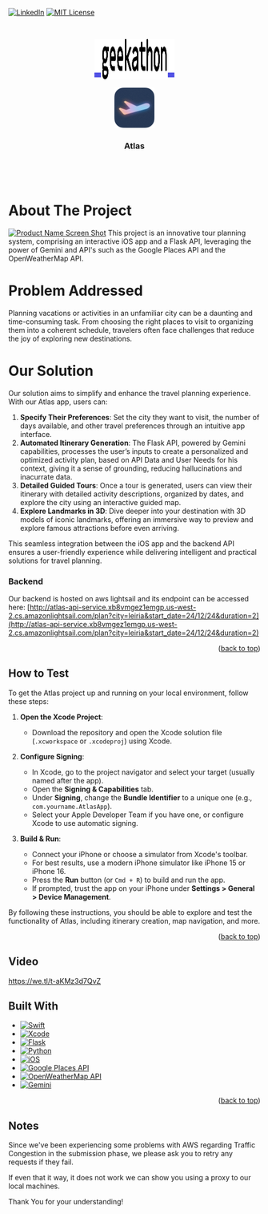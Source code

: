 <!-- Improved compatibility of back to top link -->
<a name="readme-top"></a>
<!--
*** Thanks for checking out the Best-README-Template. If you have a suggestion
*** that would make this better, please fork the repo and create a pull request
*** or simply open an issue with the tag "enhancement".
*** Don't forget to give the project a star!
*** Thanks again! Now go create something AMAZING! :D
-->



<!-- PROJECT SHIELDS -->
<!--
*** I'm using markdown "reference style" links for readability.
*** Reference links are enclosed in brackets [ ] instead of parentheses ( ).
*** See the bottom of this document for the declaration of the reference variables
*** for contributors-url, forks-url, etc. This is an optional, concise syntax you may use.
*** https://www.markdownguide.org/basic-syntax/#reference-style-links
-->
[![LinkedIn][linkedin-shield]][linkedin-url]
[![MIT License][license-shield]][license-url]




<!-- PROJECT LOGO -->
<br />

  <p align="center">
    <img src="https://raw.githubusercontent.com/GeekAthonNeuralNinjas/Atlas/ad18f48728c81dee1986d64a210f9b5d405e01b7/Atlas/Assets.xcassets/logo-geekathon.imageset/logo-geekathon.svg" alt="Logo" width="160" height="80">

  </p>
<div align="center">
  <a href="https://github.com/JoaoFranco03/Foco">
    <img src="https://github.com/GeekAthonNeuralNinjas/Atlas/blob/main/Atlas/Assets.xcassets/app_icon.imageset/app_icon.png?raw=true" alt="Logo" width="80" height="80">
  </a>

  <h3 align="center">Atlas<h3>
    <br />
    <br />

</div>



<!-- ABOUT THE PROJECT -->
# About The Project

[![Product Name Screen Shot][product-screenshot]](https://github.com/JoaoFranco03/Foco)
This project is an innovative tour planning system, comprising an interactive iOS app and a Flask API, leveraging the power of Gemini and API's such as the Google Places API and the OpenWeatherMap API.

# Problem Addressed

Planning vacations or activities in an unfamiliar city can be a daunting and time-consuming task. From choosing the right places to visit to organizing them into a coherent schedule, travelers often face challenges that reduce the joy of exploring new destinations.

# Our Solution
Our solution aims to simplify and enhance the travel planning experience. With our Atlas app, users can:

1. **Specify Their Preferences**: Set the city they want to visit, the number of days available, and other travel preferences through an intuitive app interface.
2. **Automated Itinerary Generation**: The Flask API, powered by Gemini capabilities, processes the user’s inputs to create a personalized and optimized activity plan, based on API Data and User Needs for his context, giving it a sense of grounding, reducing hallucinations and inacurrate data.
3. **Detailed Guided Tours**: Once a tour is generated, users can view their itinerary with detailed activity descriptions, organized by dates, and explore the city using an interactive guided map.
4. **Explore Landmarks in 3D**: Dive deeper into your destination with 3D models of iconic landmarks, offering an immersive way to preview and explore famous attractions before even arriving.


This seamless integration between the iOS app and the backend API ensures a user-friendly experience while delivering intelligent and practical solutions for travel planning.

### Backend

Our backend is hosted on aws lightsail and its endpoint can be accessed here:
[http://atlas-api-service.xb8vmgez1emgp.us-west-2.cs.amazonlightsail.com/plan?city=leiria&start_date=24/12/24&duration=2](http://atlas-api-service.xb8vmgez1emgp.us-west-2.cs.amazonlightsail.com/plan?city=leiria&start_date=24/12/24&duration=2)


<p align="right">(<a href="#readme-top">back to top</a>)</p>

## How to Test

To get the Atlas project up and running on your local environment, follow these steps:

1. **Open the Xcode Project**:
   - Download the repository and open the Xcode solution file  (`.xcworkspace` or `.xcodeproj`) using Xcode.

2. **Configure Signing**:
   - In Xcode, go to the project navigator and select your target (usually named after the app).
   - Open the **Signing & Capabilities** tab.
   - Under **Signing**, change the **Bundle Identifier** to a unique one (e.g., `com.yourname.AtlasApp`).
   - Select your Apple Developer Team if you have one, or configure Xcode to use automatic signing.

3. **Build & Run**:
   - Connect your iPhone or choose a simulator from Xcode's toolbar.
   - For best results, use a modern iPhone simulator like iPhone 15 or iPhone 16.
   - Press the **Run** button (or `Cmd + R`) to build and run the app.
   - If prompted, trust the app on your iPhone under **Settings > General > Device Management**.

By following these instructions, you should be able to explore and test the functionality of Atlas, including itinerary creation, map navigation, and more.

<p align="right">(<a href="#readme-top">back to top</a>)</p>

## Video
https://we.tl/t-aKMz3d7QvZ

## Built With

* [![Swift][Swift.org]][Swift-url]
* [![Xcode][xcode-shield]][xcode-url]
* [![Flask][flask-shield]][flask-url]
* [![Python][python-shield]][python-url]
* [![iOS][ios-shield]][ios-url]
* [![Google Places API][googleplaces-shield]][googleplaces-url]
* [![OpenWeatherMap API][openweathermap-shield]][openweathermap-url]
* [![Gemini][gemini-shield]][gemini-url]

<p align="right">(<a href="#readme-top">back to top</a>)</p>

## Notes

Since we've been experiencing some problems with AWS regarding Traffic Congestion in the submission phase, we please ask you to retry any requests if they fail.

If even that it way, it does not work we can show you using a proxy to our local machines.

Thank You for your understanding!



<!-- MARKDOWN LINKS & IMAGES -->
<!-- https://www.markdownguide.org/basic-syntax/#reference-style-links -->
[contributors-shield]: https://img.shields.io/github/contributors/othneildrew/Best-README-Template.svg?style=for-the-badge
[contributors-url]: https://github.com/othneildrew/Best-README-Template/graphs/contributors
[forks-shield]: https://img.shields.io/github/forks/othneildrew/Best-README-Template.svg?style=for-the-badge
[forks-url]: https://github.com/othneildrew/Best-README-Template/network/members
[stars-shield]: https://img.shields.io/github/stars/othneildrew/Best-README-Template.svg?style=for-the-badge
[stars-url]: https://github.com/othneildrew/Best-README-Template/stargazers
[issues-shield]: https://img.shields.io/github/issues/othneildrew/Best-README-Template.svg?style=for-the-badge
[issues-url]: https://github.com/othneildrew/Best-README-Template/issues
[xcode-shield]: https://img.shields.io/badge/Xcode-007ACC?style=for-the-badge&logo=Xcode&logoColor=white
[xcode-url]: https://developer.apple.com/xcode/
[license-shield]: https://img.shields.io/github/license/JoaoFranco03/Foco.svg?style=for-the-badge
[license-url]: https://github.com/JoaoFranco03/Foco/blob/main/LICENSE
[linkedin-shield]: https://img.shields.io/badge/-LinkedIn-black.svg?style=for-the-badge&logo=linkedin&colorB=555
[linkedin-url]: https://www.linkedin.com/in/joão-franco-452161195/
[product-screenshot]: assets/Mockup.png
[Swift.org]: https://img.shields.io/badge/Swift-FA7343?style=for-the-badge&logo=swift&logoColor=white
[Swift-url]: https://www.swift.org
<!-- MARKDOWN LINKS & IMAGES -->
[flask-shield]: https://img.shields.io/badge/Flask-000000?style=for-the-badge&logo=flask&logoColor=white
[flask-url]: https://flask.palletsprojects.com/
[ios-shield]: https://img.shields.io/badge/iOS-000000?style=for-the-badge&logo=apple&logoColor=white
[ios-url]: https://developer.apple.com/ios/
[googleplaces-shield]: https://img.shields.io/badge/Google%20Places%20API-4285F4?style=for-the-badge&logo=google&logoColor=white
[googleplaces-url]: https://developers.google.com/maps/documentation/places
[openweathermap-shield]: https://img.shields.io/badge/OpenWeatherMap-FF5733?style=for-the-badge&logo=openweathermap&logoColor=white
[openweathermap-url]: https://openweathermap.org/api
[gemini-shield]: https://img.shields.io/badge/Gemini-FF9900?style=for-the-badge&logo=gemini&logoColor=white
[gemini-url]: https://aws.amazon.com/bedrock/
[python-shield]: https://img.shields.io/badge/Python-3776AB?style=for-the-badge&logo=python&logoColor=white
[python-url]: https://www.python.org/
